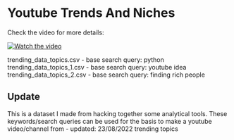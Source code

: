 # Youtube Trends And Niches

Check the video for more details:


[![Watch the video](https://img.youtube.com/vi/h1XODr2Rm6I/0.jpg)](https://www.youtube.com/watch?v=h1XODr2Rm6I)

trending_data_topics.csv - base search query: python
trending_data_topics_1.csv - base search query: youtube idea
trending_data_topics_2.csv - base search query: finding rich people

## Update 
This is a dataset I made from hacking together some analytical tools.
These keywords/search queries can be used for the basis to make a youtube video/channel from - updated: 23/08/2022 trending topics
